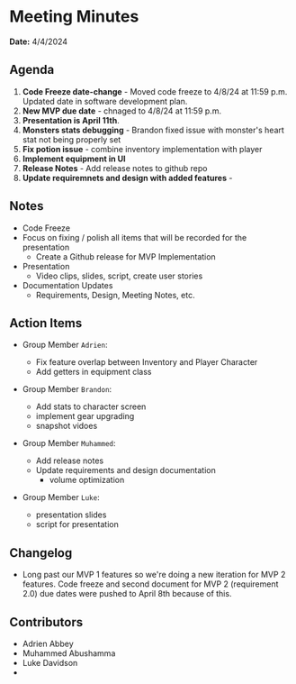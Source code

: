 # Meeting Minutes
**Date:** 4/4/2024

## Agenda
1. **Code Freeze date-change** - Moved code freeze to 4/8/24 at 11:59 p.m. Updated date in software development plan.
2. **New MVP due date** - chnaged to 4/8/24 at 11:59 p.m.
3. **Presentation is April 11th**.
4.  **Monsters stats debugging** - Brandon fixed issue with monster's heart stat not being properly set
5.  **Fix potion issue** - combine inventory implementation with player
6.  **Implement equipment in UI** 
7.  **Release Notes** - Add release notes to github repo
8.  **Update requiremnets and design with added features** - 

## Notes
- Code Freeze
- Focus on fixing / polish all items that will be recorded for the presentation
	- Create a Github release for MVP Implementation
- Presentation
	- Video clips, slides, script, create user stories
- Documentation Updates
	- Requirements, Design, Meeting Notes, etc.

## Action Items
* Group Member `Adrien`:
	- Fix feature overlap between Inventory and Player Character
	- Add getters in equipment class
* Group Member `Brandon`:
	- Add stats to character screen
	- implement gear upgrading
 	- snapshot vidoes	 

* Group Member `Muhammed`:
 	- Add release notes
 	- Update requirements and design documentation
    	- volume optimization

* Group Member `Luke`:
	- presentation slides
	- script for presentation
	


## Changelog
*  Long past our MVP 1 features so we're doing a new iteration for MVP 2 features. Code freeze and second document for MVP 2 (requirement 2.0) due dates were pushed to April 8th because of this. 


## Contributors
* Adrien Abbey
* Muhammed Abushamma
* Luke Davidson
*

